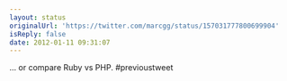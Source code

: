 ```yaml
---
layout: status
originalUrl: 'https://twitter.com/marcgg/status/157031777800699904'
isReply: false
date: 2012-01-11 09:31:07
---
```


... or compare Ruby vs PHP. #previoustweet
